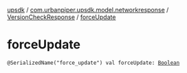 [upsdk](../../index.md) / [com.urbanpiper.upsdk.model.networkresponse](../index.md) / [VersionCheckResponse](index.md) / [forceUpdate](./force-update.md)

# forceUpdate

`@SerializedName("force_update") val forceUpdate: `[`Boolean`](https://kotlinlang.org/api/latest/jvm/stdlib/kotlin/-boolean/index.html)